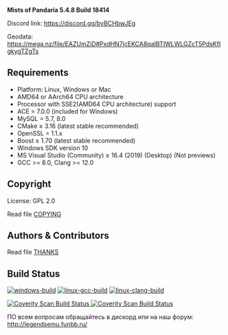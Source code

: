 
**Mists of Pandaria 5.4.8 Build 18414**

Discord link: https://discord.gg/byBCHbwJEg

Geodata: https://mega.nz/file/EAZUmZiD#PxdHN7jcEKCA8qaIBTIWLWLGZcT5PdsKfIgkygTZgTs

## Requirements
+ Platform: Linux, Windows or Mac
+ AMD64 or AArch64 CPU architecture
+ Processor with SSE2(AMD64 CPU architecture) support
+ ACE = 7.0.0 (included for Windows) 
+ MySQL = 5.7, 8.0
+ CMake ≥ 3.16 (latest stable recommended) 
+ OpenSSL = 1.1.x
+ Boost ≥ 1.70 (latest stable recommended)
+ Windows SDK version 10
+ MS Visual Studio (Community) ≥ 16.4 (2019) (Desktop) (Not previews) 
+ GCC >= 8.0, Clang >= 12.0 

## Copyright
License: GPL 2.0

Read file [COPYING](COPYING.md)

## Authors &amp; Contributors
Read file [THANKS](THANKS.md)

## Build Status
[![windows-build](https://github.com/Legends-of-Azeroth/Legends-of-Azeroth-Pandaria-5.4.8/actions/workflows/windows-build.yml/badge.svg?branch=master)](https://github.com/Legends-of-Azeroth/Legends-of-Azeroth-Pandaria-5.4.8/actions/workflows/windows-build.yml)
[![linux-gcc-build](https://github.com/Legends-of-Azeroth/Legends-of-Azeroth-Pandaria-5.4.8/actions/workflows/linux_gcc.yml/badge.svg?branch=master)](https://github.com/Legends-of-Azeroth/Legends-of-Azeroth-Pandaria-5.4.8/actions/workflows/linux_gcc.yml)
[![linux-clang-build](https://github.com/Legends-of-Azeroth/Legends-of-Azeroth-Pandaria-5.4.8/actions/workflows/linux_clang.yml/badge.svg?branch=master)](https://github.com/Legends-of-Azeroth/Legends-of-Azeroth-Pandaria-5.4.8/actions/workflows/linux_clang.yml)

<a href="https://scan.coverity.com/projects/legends-of-azeroth-mop">
  <img alt="Coverity Scan Build Status"
       src="https://scan.coverity.com/projects/26941/badge.svg"/>
</a>
<a href="https://scan.coverity.com/projects/legends-of-azeroth-mop">
  <img alt="Coverity Scan Build Status"
       src="https://img.shields.io/coverity/scan/26941.svg"/>
</a>

ПО всем вопросам обращайтесь в дискорд или на наш форум: http://legendsemu.funbb.ru/

